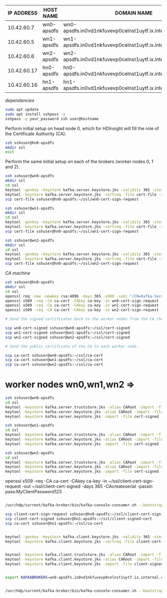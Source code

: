 |IP ADDRESS|HOST NAME | DOMAIN NAME|
|---|---|---|
|10.42.60.7 |wn0-apsdfs | wn0-apsdfs.in0vd1nkfuvevp0celnst1uytf.ix.internal.cloudapp.net|
|10.42.60.5 |wn1-apsdfs | wn1-apsdfs.in0vd1nkfuvevp0celnst1uytf.ix.internal.cloudapp.net|
|10.42.60.6 |wn2-apsdfs | wn2-apsdfs.in0vd1nkfuvevp0celnst1uytf.ix.internal.cloudapp.net|
|10.42.60.17|hn0-apsdfs |hn0-apsdfs.in0vd1nkfuvevp0celnst1uytf.ix.internal.cloudapp.net|
|10.42.60.16|hn1-apsdfs |hn1-apsdfs.in0vd1nkfuvevp0celnst1uytf.ix.internal.cloudapp.net|

_dependencies_

```bash
sudo apt update
sudo apt install sshpass -y
sshpass -p your_password ssh user@hostname
```
Perform initial setup on head node 0, which for HDInsight will fill the role of the Certificate Authority (CA).

```bash
ssh sshuser@hn0-apsdfs
mkdir ssl
exit
```


Perform the same initial setup on each of the brokers (worker nodes 0, 1 and 2).

```bash
ssh sshuser@wn0-apsdfs
mkdir ssl
cd ssl
keytool -genkey -keystore kafka.server.keystore.jks -validity 365 -storepass "MyServerPassword123" -keypass "MyServerPassword123" -dname "CN=wn0-apsdfs.in0vd1nkfuvevp0celnst1uytf.ix.internal.cloudapp.net" -storetype pkcs12
keytool -keystore kafka.server.keystore.jks -certreq -file cert-file -storepass "MyServerPassword123" -keypass "MyServerPassword123"
scp cert-file sshuser@hn0-apsdfs:~/ssl/wn0-cert-sign-request
```

```bash
ssh sshuser@wn1-apsdfs
mkdir ssl
cd ssl
keytool -genkey -keystore kafka.server.keystore.jks -validity 365 -storepass "MyServerPassword123" -keypass "MyServerPassword123" -dname "CN=wn1-apsdfs.in0vd1nkfuvevp0celnst1uytf.ix.internal.cloudapp.net" -storetype pkcs12
keytool -keystore kafka.server.keystore.jks -certreq -file cert-file -storepass "MyServerPassword123" -keypass "MyServerPassword123"
scp cert-file sshuser@hn0-apsdfs:~/ssl/wn1-cert-sign-request
```

```bash
ssh sshuser@wn2-apsdfs
mkdir ssl
cd ssl
keytool -genkey -keystore kafka.server.keystore.jks -validity 365 -storepass "MyServerPassword123" -keypass "MyServerPassword123" -dname "CN=wn2-apsdfs.in0vd1nkfuvevp0celnst1uytf.ix.internal.cloudapp.net" -storetype pkcs12
keytool -keystore kafka.server.keystore.jks -certreq -file cert-file -storepass "MyServerPassword123" -keypass "MyServerPassword123"
scp cert-file sshuser@hn0-apsdfs:~/ssl/wn2-cert-sign-request
```

_CA machine_

```bash
ssh sshuser@hn0-apsdfs
mkdir ssl
cd ssl
openssl req -new -newkey rsa:4096 -days 365 -x509 -subj "/CN=Kafka-Security-CA" -keyout ca-key -out ca-cert -nodes
openssl x509 -req -CA ca-cert -CAkey ca-key -in wn0-cert-sign-request -out wn0-cert-signed -days 365 -CAcreateserial -passin pass:"MyServerPassword123"
openssl x509 -req -CA ca-cert -CAkey ca-key -in wn1-cert-sign-request -out wn1-cert-signed -days 365 -CAcreateserial -passin pass:"MyServerPassword123"
openssl x509 -req -CA ca-cert -CAkey ca-key -in wn2-cert-sign-request -out wn2-cert-signed -days 365 -CAcreateserial -passin pass:"MyServerPassword123"

# Send the signed certificates back to the worker nodes from the CA (headnode0).

scp wn0-cert-signed sshuser@wn0-apsdfs:~/ssl/cert-signed
scp wn1-cert-signed sshuser@wn1-apsdfs:~/ssl/cert-signed
scp wn2-cert-signed sshuser@wn2-apsdfs:~/ssl/cert-signed

# Send the public certificate of the CA to each worker node.

scp ca-cert sshuser@wn0-apsdfs:~/ssl/ca-cert
scp ca-cert sshuser@wn1-apsdfs:~/ssl/ca-cert
scp ca-cert sshuser@wn2-apsdfs:~/ssl/ca-cert
```
# worker nodes wn0,wn1,wn2 =>

```bash
ssh sshuser@wn0-apsdfs
cd ssl
keytool -keystore kafka.server.truststore.jks -alias CARoot -import -file ca-cert -storepass "MyServerPassword123" -keypass "MyServerPassword123" -noprompt
keytool -keystore kafka.server.keystore.jks -alias CARoot -import -file ca-cert -storepass "MyServerPassword123" -keypass "MyServerPassword123" -noprompt
keytool -keystore kafka.server.keystore.jks -import -file cert-signed -storepass "MyServerPassword123" -keypass "MyServerPassword123" -noprompt
```

```bash
ssh sshuser@wn1-apsdfs
cd ssl
keytool -keystore kafka.server.truststore.jks -alias CARoot -import -file ca-cert -storepass "MyServerPassword123" -keypass "MyServerPassword123" -noprompt
keytool -keystore kafka.server.keystore.jks -alias CARoot -import -file ca-cert -storepass "MyServerPassword123" -keypass "MyServerPassword123" -noprompt
keytool -keystore kafka.server.keystore.jks -import -file cert-signed -storepass "MyServerPassword123" -keypass "MyServerPassword123" -noprompt
```

```bash
ssh sshuser@wn2-apsdfs
cd ssl
keytool -keystore kafka.server.truststore.jks -alias CARoot -import -file ca-cert -storepass "MyServerPassword123" -keypass "MyServerPassword123" -noprompt
keytool -keystore kafka.server.keystore.jks -alias CARoot -import -file ca-cert -storepass "MyServerPassword123" -keypass "MyServerPassword123" -noprompt
keytool -keystore kafka.server.keystore.jks -import -file cert-signed -storepass "MyServerPassword123" -keypass "MyServerPassword123" -noprompt
```


openssl x509 -req -CA ca-cert -CAkey ca-key -in ~/ssl/client-cert-sign-request -out ~/ssl/client-cert-signed -days 365 -CAcreateserial -passin pass:MyClientPassword123


```bash

/usr/hdp/current/kafka-broker/bin/kafka-console-consumer.sh --bootstrap-server  $KAFKABROKERS:9093 --topic MT_Response_Builder_Ingress --consumer.config ~/ssl/client-ssl-auth.properties --from-beginning

scp client-cert-sign-request sshuser@hn0-apsdfs:~/ssl/client-cert-sign-request
scp client-cert-signed sshuser@hn1-apsdfs:~/ssl/client-signed-cert
scp ca-cert sshuser@hn1-apsdfs:~/ssl/ca-cert


keytool -genkey -keystore kafka.client.keystore.jks -validity 365 -storepass "MyClientPassword123" -keypass "MyClientPassword123" -dname "CN=hn1-apsdfs.in0vd1nkfuvevp0celnst1uytf.ix.internal.cloudapp.net" -storetype pkcs12
keytool -keystore kafka.client.keystore.jks -certreq -file client-cert-sign-request -storepass "MyClientPassword123" -keypass "MyClientPassword123"


keytool -keystore kafka.client.truststore.jks -alias CARoot -import -file ca-cert -storepass "MyClientPassword123" -keypass "MyClientPassword123" -noprompt
keytool -keystore kafka.client.keystore.jks -alias CARoot -import -file ca-cert -storepass "MyClientPassword123" -keypass "MyClientPassword123" -noprompt
keytool -keystore kafka.client.keystore.jks -import -file client-signed-cert -storepass "MyClientPassword123" -keypass "MyClientPassword123" -noprompt


export KAFKABROKERS=wn0-apsdfs.in0vd1nkfuvevp0celnst1uytf.ix.internal.cloudapp.net:9093,wn1-apsdfs.in0vd1nkfuvevp0celnst1uytf.ix.internal.cloudapp.net:9093,wn2-apsdfs.in0vd1nkfuvevp0celnst1uytf.ix.internal.cloudapp.net:9093


/usr/hdp/current/kafka-broker/bin/kafka-console-consumer.sh --bootstrap-server  $KAFKABROKERS:9093 --topic MT_Response_Builder_Ingress --consumer.config ~/client/client-ssl-auth.properties --from-beginning
